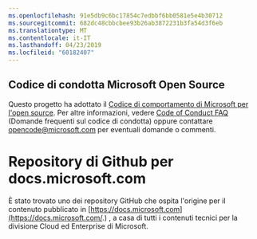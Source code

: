 ```yaml
---
ms.openlocfilehash: 91e5db9c6bc17854c7edbbf6bb0581e5e4b30712
ms.sourcegitcommit: 682dc48cbbcbee93b26ab3872231b3fa54d3f6eb
ms.translationtype: MT
ms.contentlocale: it-IT
ms.lasthandoff: 04/23/2019
ms.locfileid: "60182407"
---
```

## <a name="microsoft-open-source-code-of-conduct"></a>Codice di condotta Microsoft Open Source

Questo progetto ha adottato il [Codice di comportamento di Microsoft per l'open source](https://opensource.microsoft.com/codeofconduct/).
Per altre informazioni, vedere [Code of Conduct FAQ](https://opensource.microsoft.com/codeofconduct/faq/) (Domande frequenti sul codice di condotta) oppure contattare [opencode@microsoft.com](mailto:opencode@microsoft.com) per eventuali domande o commenti.

# <a name="docsmicrosoftcom-github-repository"></a>Repository di Github per docs.microsoft.com

È stato trovato uno dei repository GitHub che ospita l'origine per il contenuto pubblicato in [https://docs.microsoft.com](https://docs.microsoft.com/.) , a casa di tutti i contenuti tecnici per la divisione Cloud ed Enterprise di Microsoft.
